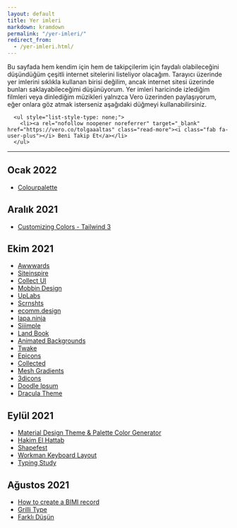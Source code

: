 ```yaml
---
layout: default
title: Yer imleri
markdown: kramdown
permalink: "/yer-imleri/"
redirect_from:
  - /yer-imleri.html/
---
```

Bu sayfada hem kendim için hem de takipçilerim için faydalı olabileceğini düşündüğüm çeşitli internet sitelerini listeliyor olacağım. Tarayıcı üzerinde yer imlerini sıklıkla kullanan birisi değilim, ancak internet sitesi üzerinde bunları saklayabileceğimi düşünüyorum. Yer imleri haricinde izlediğim filmleri veya dinlediğim müzikleri yalnızca Vero üzerinden paylaşıyorum, eğer onlara göz atmak isterseniz aşağıdaki düğmeyi kullanabilirsiniz.


      <ul style="list-style-type: none;">
        <li><a rel="nofollow noopener noreferrer" target="_blank" href="https://vero.co/tolgaaaltas" class="read-more"><i class="fab fa-user-plus"></i> Beni Takip Et</a></li>
      </ul>

---

## Ocak 2022
- [Colourpalette](https://colourpalette.xyz)

## Aralık 2021
- [Customizing Colors - Tailwind 3](https://tailwindcss.com/docs/customizing-colors)

## Ekim 2021
- [Awwwards](https://www.awwwards.com/)
- [Siteinspire](https://www.siteinspire.com/)
- [Collect UI](https://collectui.com/)
- [Mobbin Design](https://mobbin.design/)
- [UpLabs](https://www.uplabs.com/)
- [Scrnshts](https://scrnshts.club/)
- [ecomm.design](https://ecomm.design/)
- [lapa.ninja](https://www.lapa.ninja/)
- [Siiimple](https://siiimple.com/)
- [Land Book](https://land-book.com/)
- [Animated Backgrounds](https://animatedbackgrounds.me/)
- [Twake](https://twake.app/)
- [Epicons](https://www.epicons.co/)
- [Collected](https://collected.jonaspelzer.com/)
- [Mesh Gradients](https://www.meshgradients.com/)
- [3dicons](https://3dicons.co/)
- [Doodle Ipsum](https://doodleipsum.com/)
- [Dracula Theme](https://draculatheme.com/)

## Eylül 2021

- [Material Design Theme & Palette Color Generator](http://mcg.mbitson.com/)
- [Hakim El Hattab](https://hakim.se)
- [Shapefest](https://www.shapefest.com)
- [Workman Keyboard Layout](https://workmanlayout.org)
- [Typing Study](https://www.typingstudy.com/tr-turkish_q-2/)


## Ağustos 2021

- [How to create a BIMI record](https://www.dmarcanalyzer.com/bimi/how-to-create-a-bimi-record/)
- [Grilli Type](https://www.grillitype.com)
- [Farklı Düşün](https://farkli-dusun.simplecast.com/)
